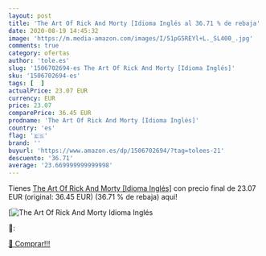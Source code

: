 ```yaml
---
layout: post
title: 'The Art Of Rick And Morty [Idioma Inglés al 36.71 % de rebaja'
date: 2020-08-19 14:45:32
image: 'https://m.media-amazon.com/images/I/51pG5REYl+L._SL400_.jpg'
comments: true
category: ofertas
author: 'tole.es'
slug: '1506702694-es The Art Of Rick And Morty [Idioma Inglés]'
sku: '1506702694-es'
tags: [  ]
actualPrice: 23.07 EUR
currency: EUR
price: 23.07
comparePrice: 36.45 EUR
prodname: 'The Art Of Rick And Morty [Idioma Inglés]'
country: 'es'
flag: '🇪🇸'
brand: ''
buyurl: 'https://www.amazon.es/dp/1506702694/?tag=tolees-21'
descuento: '36.71'
average: '23.669999999999998'
---
```


Tienes [The Art Of Rick And Morty [Idioma Inglés]](https://www.amazon.es/dp/1506702694/?tag=tolees-21) con precio final de  23.07 EUR (original: 36.45 EUR) (36.71 %  de rebaja) aqui!

[![The Art Of Rick And Morty [Idioma Inglés](https://m.media-amazon.com/images/I/51pG5REYl+L._SL400_.jpg)](https://www.amazon.es/dp/1506702694/?tag=tolees-21)

🔎:


[🛒 Comprar!!!](https://www.amazon.es/dp/1506702694/?tag=tolees-21)

